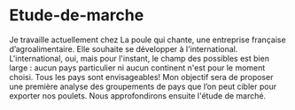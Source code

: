# Etude-de-marche

Je travaille actuellement chez La poule qui chante, une entreprise française d’agroalimentaire. Elle souhaite se développer à l'international.
L'international, oui, mais pour l'instant, le champ des possibles est bien large : aucun pays particulier ni aucun continent n'est pour le moment choisi. 
Tous les pays sont envisageables! Mon objectif sera de proposer une première analyse des groupements de pays que l’on peut cibler pour exporter nos poulets. Nous approfondirons ensuite l'étude de marché.
